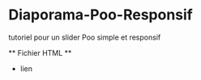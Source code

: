 # Diaporama-Poo-Responsif
tutoriel pour un slider Poo simple et responsif

** Fichier HTML **
- lien <script> pour Jquery
- lien <link> FontAwesome => https://fontawesome.com/
- Créer une section à l'emplacement où vous souhaitez créer votre slider (ici #slide)
- Créer l'id correspondant à votre slider (id="diap1") dans la balise de votre choix (ici <img>)
- Ecrivez vos flèches d'action dans une div (en identifiant chacune d'entre elle par un id)

** Fichier CSS **
- Supprimer les margin et padding éventuel sur votre emplacement de slider (ici #slide)
- Déterminer la taille de votre slider ( width 100% + height 100vh on fullwidth responsive)
- Positionner vos flèches d'action ( position: absolute + float: left/right + top: 50%...)

** Fichier JS **
- Créer un objet et déterminer ses caractéristiques avec le constructor (ici class slider )
- Créer la fonction d'animation (ici launchSlider() )
- Détailler les fonctions Next() et Prev()
- Initialiser le tableau comprenant vos images ( let slideImages_1 = ['slider1', 'slider2'...] )
- Initialiser votre nouvel objet et ses caractériqtiques propres (id cible, tableau d'images, répertoire, durée)
- Activer les fonctions Prev() et Next() au clic ou flèche du clavier

** Voilà, vous avez créer un slider Javascript orienté object, simple, réutilisable et totalement responsif**
---------------------------------------------------------------------------------------------------------------------

//English version//

#Responsive Slideshow POO
tutorial for a simple and responsive POO Slideshow

** HTML File **
- Link <script> for Jquery
- Link <link> FontAwesome => https://fontawesome.com/
- Create section where you want create your slider (here #slide)
- Create the id corresponding to your slider (id="diap1") in the tag of your choice (here <img>)
- Write your action arrows in a div (identifying each onewith an id)

** CSS File **
- Remove any margin and padding on your slider location (here #slide)
- Determine the size of your slider (width 100% and height 100vh for fullwidth and responsive)
- Position your action arrows (position: absolute + float: left/right + top: 50%...)

** JS File **
- Create an object and determine its characteristics with constructor (here class slider)
- Create animation function (here launchSlider() )
- Detail the Next() and Prev() functions
- Initialize the array including your pictures ( let slideImages_1 = ['slider1', 'slider2'...] )
- Initialize your new object and its own characteristics ( target id, pictures array, directory, duration)
- Activate Prev() and Next() function at click or press keyboard

** That's it, you've created and object-oriented, simple, reusable and fully responsive Javascript slideshow **
--------------------------------------------------------------------------------------------------------------------
